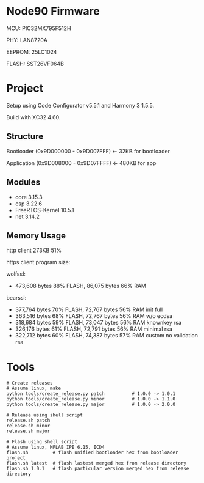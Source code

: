 # Node90 Firmware

MCU: PIC32MX795F512H

PHY: LAN8720A

EEPROM: 25LC1024

FLASH: SST26VF064B

# Project

Setup using Code Configurator v5.5.1 and Harmony 3 1.5.5. 

Build with XC32 4.60.

## Structure

Bootloader (0x9D000000 - 0x9D007FFF) ← 32KB for bootloader

Application (0x9D008000 - 0x9D07FFFF) ← 480KB for app

## Modules
- core 3.15.3
- csp 3.22.6
- FreeRTOS-Kernel 10.5.1
- net 3.14.2

## Memory Usage

http client 273KB 51%

https client program size:

wolfssl: 
- 473,608 bytes 88% FLASH, 86,075 bytes 66% RAM

bearssl: 
- 377,764 bytes 70% FLASH, 72,767 bytes 56% RAM init full
- 363,516 bytes 68% FLASH, 72,767 bytes 56% RAM w/o ecdsa
- 318,684 bytes 59% FLASH, 73,047 bytes 56% RAM knownkey rsa
- 326,176 bytes 61% FLASH, 72,791 bytes 56% RAM minimal rsa
- 322,712 bytes 60% FLASH, 74,387 bytes 57% RAM custom no validation rsa

# Tools

```
# Create releases
# Assume linux, make
python tools/create_release.py patch          # 1.0.0 -> 1.0.1
python tools/create_release.py minor          # 1.0.0 -> 1.1.0
python tools/create_release.py major          # 1.0.0 -> 2.0.0

# Release using shell script
release.sh patch
release.sh minor
release.sh major
```

```
# Flash using shell script
# Assume linux, MPLAB IPE 6.15, ICD4
flash.sh         # flash unified bootloader hex from bootloader project
flash.sh latest  # flash lastest merged hex from release directory
flash.sh 1.0.1   # flash particular version merged hex from release directory
```